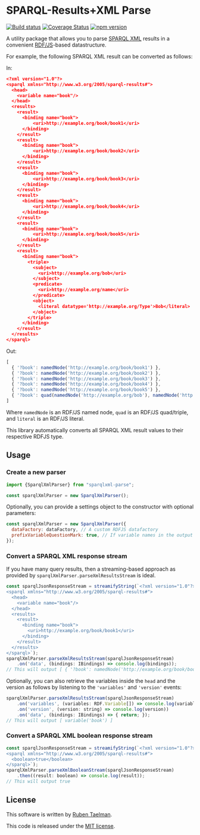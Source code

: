 # SPARQL-Results+XML Parse

[![Build status](https://github.com/rubensworks/sparqlxml-parse.js/workflows/CI/badge.svg)](https://github.com/rubensworks/sparqlxml-parse.js/actions?query=workflow%3ACI)
[![Coverage Status](https://coveralls.io/repos/github/rubensworks/sparqlxml-parse.js/badge.svg?branch=master)](https://coveralls.io/github/rubensworks/sparqlxml-parse.js?branch=master)
[![npm version](https://badge.fury.io/js/sparqlxml-parse.svg)](https://www.npmjs.com/package/sparqlxml-parse)

A utility package that allows you to parse [SPARQL XML](https://www.w3.org/TR/rdf-sparql-XMLres/) results
in a convenient [RDF/JS](http://rdf.js.org/)-based datastructure.

For example, the following SPARQL XML result can be converted as follows:

In:
```json
<?xml version="1.0"?>
<sparql xmlns="http://www.w3.org/2005/sparql-results#">
  <head>
    <variable name="book"/>
  </head>
  <results>
    <result>
      <binding name="book">
	      <uri>http://example.org/book/book1</uri>
      </binding>
    </result>
    <result>
      <binding name="book">
	      <uri>http://example.org/book/book2</uri>
      </binding>
    </result>
    <result>
      <binding name="book">
	      <uri>http://example.org/book/book3</uri>
      </binding>
    </result>
    <result>
      <binding name="book">
	      <uri>http://example.org/book/book4</uri>
      </binding>
    </result>
    <result>
      <binding name="book">
	      <uri>http://example.org/book/book5</uri>
      </binding>
    </result>
    <result>
      <binding name="book">
        <triple>
          <subject>
            <uri>http://example.org/bob</uri>
          </subject>
          <predicate>
            <uri>http://example.org/name</uri>
          </predicate>
          <object>
            <literal datatype='http://example.org/Type'>Bob</literal>
          </object>
        </triple>
      </binding>
    </result>
  </results>
</sparql>
```

Out:
```javascript
[
  { '?book': namedNode('http://example.org/book/book1') },
  { '?book': namedNode('http://example.org/book/book2') },
  { '?book': namedNode('http://example.org/book/book3') },
  { '?book': namedNode('http://example.org/book/book4') },
  { '?book': namedNode('http://example.org/book/book5') }, 
  { '?book': quad(namedNode('http://example.org/bob'), namedNode('http://example.org/name'), literal('Bob', namedNode('http://example.org/Type'))) },
]
```

Where `namedNode` is an RDF/JS named node, `quad` is an RDF/JS quad/triple, and `literal` is an RDF/JS literal.

This library automatically converts all SPARQL XML result values to their respective RDFJS type.

## Usage

### Create a new parser

```javascript
import {SparqlXmlParser} from "sparqlxml-parse";

const sparqlXmlParser = new SparqlXmlParser();
```

Optionally, you can provide a settings object to the constructor with optional parameters:
```javascript
const sparqlXmlParser = new SparqlXmlParser({
  dataFactory: dataFactory, // A custom RDFJS datafactory
  prefixVariableQuestionMark: true, // If variable names in the output should be prefixed with '?', default is false.
});
```

### Convert a SPARQL XML response stream

If you have many query results, then a streaming-based approach
as provided by `sparqlXmlParser.parseXmlResultsStream` is ideal.

```javascript
const sparqlJsonResponseStream = streamifyString(`<?xml version="1.0"?>
<sparql xmlns="http://www.w3.org/2005/sparql-results#">
  <head>
    <variable name="book"/>
  </head>
  <results>
    <result>
      <binding name="book">
        <uri>http://example.org/book/book1</uri>
      </binding>
    </result>
  </results>
</sparql>`);
sparqlXmlParser.parseXmlResultsStream(sparqlJsonResponseStream)
    .on('data', (bindings: IBindings) => console.log(bindings));
// This will output [ { '?book': namedNode('http://example.org/book/book1') } ]
```

Optionally, you can also retrieve the variables inside the `head` and the version
as follows by listening to the `'variables'` and `'version'` events:
```javascript
sparqlXmlParser.parseXmlResultsStream(sparqlJsonResponseStream)
    .on('variables', (variables: RDF.Variable[]) => console.log(variables))
    .on('version', (version: string) => console.log(version))
    .on('data', (bindings: IBindings) => { return; });
// This will output [ variable('book') ]
```

### Convert a SPARQL XML boolean response stream

```javascript
const sparqlJsonResponseStream = streamifyString(`<?xml version="1.0"?>
<sparql xmlns="http://www.w3.org/2005/sparql-results#">
  <boolean>true</boolean>
</sparql>`);
sparqlXmlParser.parseXmlBooleanStream(sparqlJsonResponseStream)
    .then((result: boolean) => console.log(result));
// This will output true
```

## License
This software is written by [Ruben Taelman](http://rubensworks.net/).

This code is released under the [MIT license](http://opensource.org/licenses/MIT).
